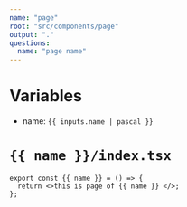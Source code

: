 ```yaml
---
name: "page"
root: "src/components/page"
output: "."
questions:
  name: "page name"
---
```


# Variables

- name: `{{ inputs.name | pascal }}`


# `{{ name }}/index.tsx`

```tsx
export const {{ name }} = () => {
  return <>this is page of {{ name }} </>;
};
```